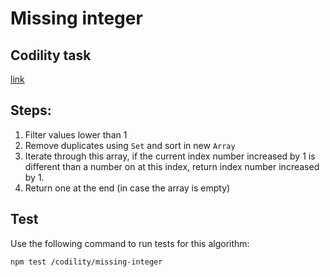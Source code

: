 # Missing integer

## Codility task
[link](https://app.codility.com/programmers/lessons/4-counting_elements/missing_integer/)

## Steps:

1. Filter values lower than 1
2. Remove duplicates using `Set` and sort in new `Array`
3. Iterate through this array, if the current index number increased by 1 is different than a number on at this index, return index number increased by 1.
4. Return one at the end (in case the array is empty)

## Test

Use the following command to run tests for this algorithm:

```
npm test /codility/missing-integer
```